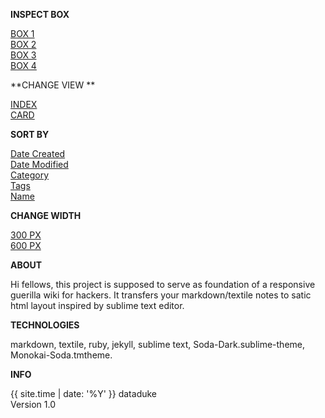 **INSPECT BOX**

[BOX 1](/blog1/index.html)  
[BOX 2](/blog2/index.html)  
[BOX 3](/blog3/index.html)  
[BOX 4](/blog4/index.html)  

**CHANGE VIEW **

[INDEX](/name.html)  
[CARD](/name.html)  

**SORT BY**

[Date Created](/datecreated.html)  
[Date Modified](/datemodified.html)  
[Category](/category.html)  
[Tags](/tags.html)  
[Name](/name.html) 

**CHANGE WIDTH**

[300 PX](/tags.html)  
[600 PX](/name.html) 

**ABOUT**

Hi fellows, 
this project is supposed to serve as foundation of a responsive guerilla wiki for hackers.
It transfers your markdown/textile notes to satic html layout inspired by sublime text editor.

**TECHNOLOGIES**

markdown, textile, ruby, jekyll, sublime text, Soda-Dark.sublime-theme, Monokai-Soda.tmtheme.  

**INFO**

{{ site.time | date: '%Y' }} dataduke  
Version 1.0